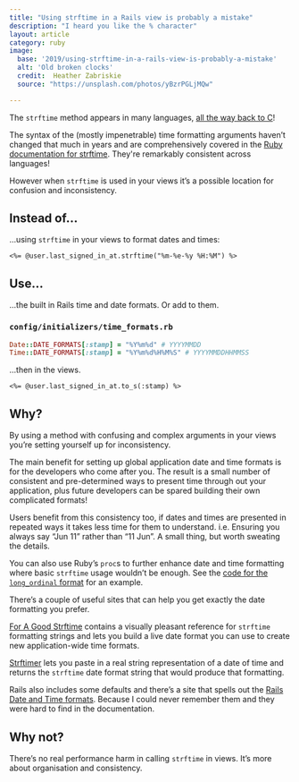 ```yaml
---
title: "Using strftime in a Rails view is probably a mistake"
description: "I heard you like the % character"
layout: article
category: ruby
image:
  base: '2019/using-strftime-in-a-rails-view-is-probably-a-mistake'
  alt: 'Old broken clocks'
  credit:  Heather Zabriskie
  source: "https://unsplash.com/photos/yBzrPGLjMQw"

---
```


The `strftime` method appears in many languages, [all the way back to C](https://en.wikipedia.org/wiki/C_date_and_time_functions#strftime)!

The syntax of the (mostly impenetrable) time formatting arguments haven’t changed that much in years and are comprehensively covered in the [Ruby documentation for strftime](https://ruby-doc.org/core-2.6.3/Time.html#method-i-strftime). They're remarkably consistent across languages!

However when `strftime` is used in your views it’s a possible location for confusion and inconsistency.


## Instead of…

…using `strftime` in your views to format dates and times:

```erb
<%= @user.last_signed_in_at.strftime("%m-%e-%y %H:%M") %>
```


## Use…

…the built in Rails time and date formats. Or add to them.

### `config/initializers/time_formats.rb`

```ruby
Date::DATE_FORMATS[:stamp] = "%Y%m%d" # YYYYMMDD
Time::DATE_FORMATS[:stamp] = "%Y%m%d%H%M%S" # YYYYMMDDHHMMSS
```

…then in the views.

```erb
<%= @user.last_signed_in_at.to_s(:stamp) %>
```


## Why?

By using a method with confusing and complex arguments in your views you’re setting yourself up for inconsistency.

The main benefit for setting up global application date and time formats is for the developers who come after you. The result is a small number of consistent and pre-determined ways to present time through out your application, plus future developers can be spared building their own complicated formats!

Users benefit from this consistency too, if dates and times are presented in repeated ways it takes less time for them to understand. i.e. Ensuring you always say “Jun 11” rather than “11 Jun”. A small thing, but worth sweating the details.

You can also use Ruby’s `proc`s to further enhance date and time formatting where basic `strftime` usage wouldn’t be enough. See the [code for the `long_ordinal` format](https://github.com/rails/rails/blob/master/activesupport/lib/active_support/core_ext/time/conversions.rb#L15-L18) for an example.

There’s a couple of useful sites that can help you get exactly the date formatting you prefer.

[For A Good Strftime](https://www.foragoodstrftime.com) contains a visually pleasant reference for `strftime` formatting strings and lets you build a live date format you can use to create new application-wide time formats.

[Strftimer](http://strftimer.com) lets you paste in a real string representation of a date of time and returns the `strftime` date format string that would produce that formatting.

Rails also includes some defaults and there’s a site that spells out the [Rails Date and Time formats](https://railsdatetimeformats.com). Because I could never remember them and they were hard to find in the documentation.


## Why not?

There’s no real performance harm in calling `strftime` in views. It’s more about organisation and consistency.
